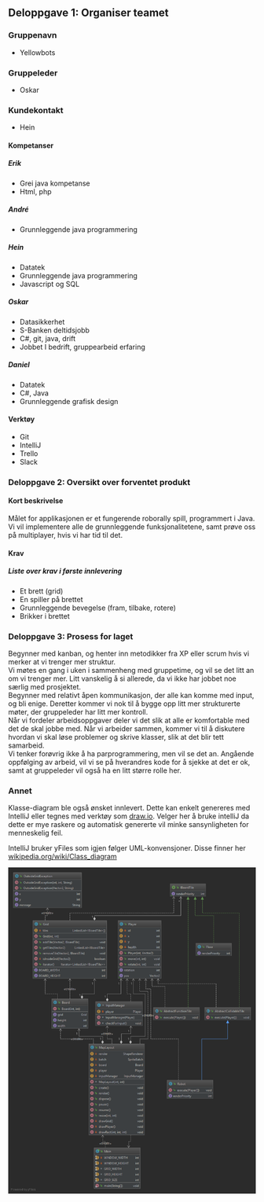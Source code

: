 ## Deloppgave 1: Organiser teamet
### Gruppenavn
  * Yellowbots

### Gruppeleder
  * Oskar

### Kundekontakt 
  * Hein

#### Kompetanser
##### Erik
  * Grei java kompetanse
  * Html, php
##### André
  * Grunnleggende java programmering
##### Hein
  * Datatek
  * Grunnleggende java programmering
  * Javascript og SQL
##### Oskar
  * Datasikkerhet
  * S-Banken deltidsjobb
  * C#, git, java, drift
  * Jobbet I bedrift, gruppearbeid erfaring
##### Daniel
  * Datatek
  * C#, Java
  * Grunnleggende grafisk design

#### Verktøy
  * Git
  * IntelliJ
  * Trello
  * Slack

### Deloppgave 2: Oversikt over forventet produkt
#### Kort beskrivelse
Målet for applikasjonen er et fungerende roborally spill, programmert i Java. Vi vil implementere alle de grunnleggende funksjonalitetene, samt prøve oss på multiplayer, hvis vi har tid til det. 

#### Krav

##### Liste over krav i første innlevering
  * Et brett (grid)
  * En spiller på brettet
  * Grunnleggende bevegelse (fram, tilbake, rotere)
  * Brikker i brettet

### Deloppgave 3: Prosess for laget
Begynner med kanban, og henter inn metodikker fra XP eller scrum hvis vi merker at vi trenger mer struktur.  
Vi møtes en gang i uken i sammenheng med gruppetime, og vil se det litt an om vi trenger mer. Litt
vanskelig å si allerede, da vi ikke har jobbet noe særlig med prosjektet.  
Begynner med relativt åpen kommunikasjon, der alle kan komme med input, og bli enige. Deretter kommer vi nok til å bygge opp
litt mer strukturerte møter, der gruppeleder har litt mer kontroll.  
Når vi fordeler arbeidsoppgaver deler vi det slik at alle er komfortable med det de skal jobbe med. 
Når vi arbeider sammen, kommer vi til å diskutere hvordan vi skal løse problemer og skrive klasser,
slik at det blir tett samarbeid.  
Vi tenker forøvrig ikke å ha parprogrammering, men vil se det an.
Angående oppfølging av arbeid, vil vi se på hverandres kode for å sjekke at det er ok, samt at gruppeleder
vil også ha en litt større rolle her.

### Annet
Klasse-diagram ble også ønsket innlevert. Dette kan enkelt genereres med IntelliJ eller tegnes med verktøy som 
[draw.io](https://www.draw.io). Velger her å bruke intelliJ da dette er mye raskere og automatisk genererte vil
minke sansynligheten for menneskelig feil. 

IntelliJ bruker yFiles som igjen følger UML-konvensjoner. Disse finner her [wikipedia.org/wiki/Class_diagram](https://en.wikipedia.org/wiki/Class_diagram#Instance-level_relationships)

![Klasse-diagram](ClassDiagram20190207.png "Klasse-diagram per 07/02/2019")